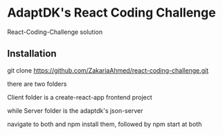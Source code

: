 # AdaptDK's React Coding Challenge

React-Coding-Challenge solution

## Installation

git clone https://github.com/ZakariaAhmed/react-coding-challenge.git

there are two folders

Client folder is a create-react-app frontend project

while Server folder is the adaptdk's json-server

navigate to both and npm install them, followed by npm start at both
